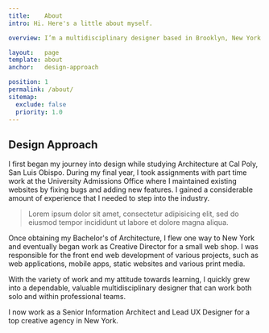 ```yaml
---
title:    About
intro: Hi. Here's a little about myself.

overview: I’m a multidisciplinary designer based in Brooklyn, New York — I divide my time between working with code, design systems, architecture and photography.

layout:   page
template: about
anchor:   design-approach

position: 1
permalink: /about/
sitemap:
  exclude: false
  priority: 1.0
---
```


## Design Approach
I first began my journey into design while studying Architecture at Cal Poly, San Luis Obispo. During my final year, I took assignments with part time work at the University Admissions Office where I maintained existing websites by fixing bugs and adding new features. I gained a considerable amount of experience that I needed to step into the industry.

> Lorem ipsum dolor sit amet, consectetur adipisicing elit, sed do eiusmod tempor incididunt ut labore et dolore magna aliqua.

Once obtaining my Bachelor's of Architecture, I flew one way to New York and eventually began work as Creative Director for a small web shop. I was responsible for the front end web development of various projects, such as web applications, mobile apps, static websites and various print media.

With the variety of work and my attitude towards learning, I quickly grew into a dependable, valuable multidisciplinary designer that can work both solo and within professional teams.

I now work as a Senior Information Architect and Lead UX Designer for a top creative agency in New York.

